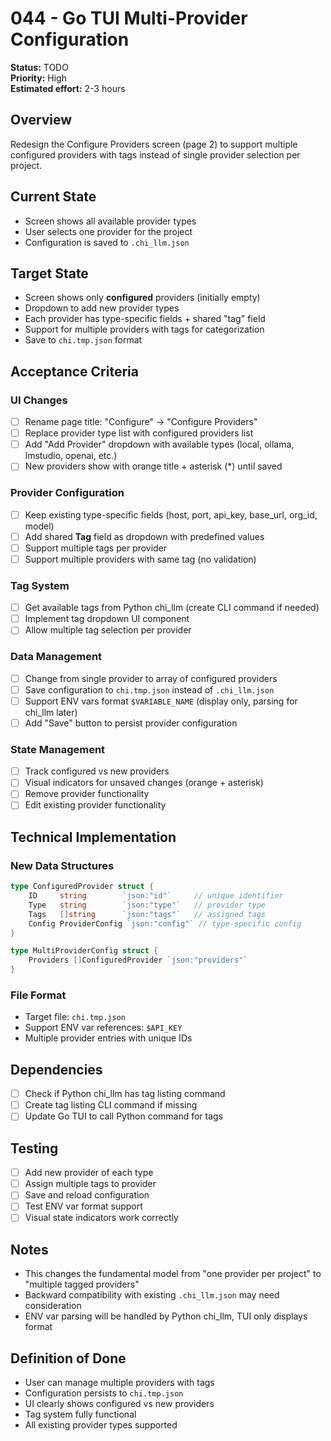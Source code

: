 # 044 - Go TUI Multi-Provider Configuration

**Status:** TODO  
**Priority:** High  
**Estimated effort:** 2-3 hours  

## Overview
Redesign the Configure Providers screen (page 2) to support multiple configured providers with tags instead of single provider selection per project.

## Current State
- Screen shows all available provider types
- User selects one provider for the project
- Configuration is saved to `.chi_llm.json`

## Target State
- Screen shows only **configured** providers (initially empty)
- Dropdown to add new provider types
- Each provider has type-specific fields + shared "tag" field
- Support for multiple providers with tags for categorization
- Save to `chi.tmp.json` format

## Acceptance Criteria

### UI Changes
- [ ] Rename page title: "Configure" → "Configure Providers"
- [ ] Replace provider type list with configured providers list
- [ ] Add "Add Provider" dropdown with available types (local, ollama, lmstudio, openai, etc.)
- [ ] New providers show with orange title + asterisk (*) until saved

### Provider Configuration
- [ ] Keep existing type-specific fields (host, port, api_key, base_url, org_id, model)
- [ ] Add shared **Tag** field as dropdown with predefined values
- [ ] Support multiple tags per provider
- [ ] Support multiple providers with same tag (no validation)

### Tag System
- [ ] Get available tags from Python chi_llm (create CLI command if needed)
- [ ] Implement tag dropdown UI component
- [ ] Allow multiple tag selection per provider

### Data Management
- [ ] Change from single provider to array of configured providers
- [ ] Save configuration to `chi.tmp.json` instead of `.chi_llm.json`
- [ ] Support ENV vars format `$VARIABLE_NAME` (display only, parsing for chi_llm later)
- [ ] Add "Save" button to persist provider configuration

### State Management
- [ ] Track configured vs new providers
- [ ] Visual indicators for unsaved changes (orange + asterisk)
- [ ] Remove provider functionality
- [ ] Edit existing provider functionality

## Technical Implementation

### New Data Structures
```go
type ConfiguredProvider struct {
    ID     string        `json:"id"`     // unique identifier  
    Type   string        `json:"type"`   // provider type
    Tags   []string      `json:"tags"`   // assigned tags
    Config ProviderConfig `json:"config"` // type-specific config
}

type MultiProviderConfig struct {
    Providers []ConfiguredProvider `json:"providers"`
}
```

### File Format
- Target file: `chi.tmp.json` 
- Support ENV var references: `$API_KEY`
- Multiple provider entries with unique IDs

## Dependencies
- [ ] Check if Python chi_llm has tag listing command
- [ ] Create tag listing CLI command if missing
- [ ] Update Go TUI to call Python command for tags

## Testing
- [ ] Add new provider of each type
- [ ] Assign multiple tags to provider
- [ ] Save and reload configuration
- [ ] Test ENV var format support
- [ ] Visual state indicators work correctly

## Notes
- This changes the fundamental model from "one provider per project" to "multiple tagged providers"
- Backward compatibility with existing `.chi_llm.json` may need consideration
- ENV var parsing will be handled by Python chi_llm, TUI only displays format

## Definition of Done
- User can manage multiple providers with tags
- Configuration persists to `chi.tmp.json`
- UI clearly shows configured vs new providers
- Tag system fully functional
- All existing provider types supported